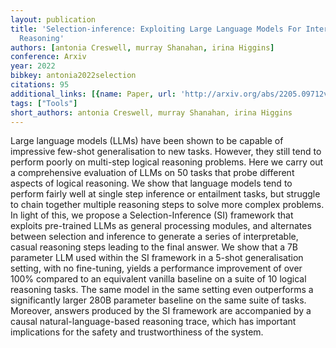 ```yaml
---
layout: publication
title: 'Selection-inference: Exploiting Large Language Models For Interpretable Logical
  Reasoning'
authors: [antonia Creswell, murray Shanahan, irina Higgins]
conference: Arxiv
year: 2022
bibkey: antonia2022selection
citations: 95
additional_links: [{name: Paper, url: 'http://arxiv.org/abs/2205.09712v1'}]
tags: ["Tools"]
short_authors: antonia Creswell, murray Shanahan, irina Higgins
---
```

Large language models (LLMs) have been shown to be capable of impressive
few-shot generalisation to new tasks. However, they still tend to perform
poorly on multi-step logical reasoning problems. Here we carry out a
comprehensive evaluation of LLMs on 50 tasks that probe different aspects of
logical reasoning. We show that language models tend to perform fairly well at
single step inference or entailment tasks, but struggle to chain together
multiple reasoning steps to solve more complex problems. In light of this, we
propose a Selection-Inference (SI) framework that exploits pre-trained LLMs as
general processing modules, and alternates between selection and inference to
generate a series of interpretable, casual reasoning steps leading to the final
answer. We show that a 7B parameter LLM used within the SI framework in a
5-shot generalisation setting, with no fine-tuning, yields a performance
improvement of over 100% compared to an equivalent vanilla baseline on a suite
of 10 logical reasoning tasks. The same model in the same setting even
outperforms a significantly larger 280B parameter baseline on the same suite of
tasks. Moreover, answers produced by the SI framework are accompanied by a
causal natural-language-based reasoning trace, which has important implications
for the safety and trustworthiness of the system.